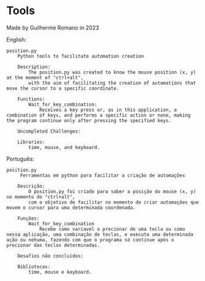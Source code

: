 # Tools 
Made by Guilherme Romano in 2023

English:

    position.py
        Python tools to facilitate automation creation

        Description:
            The position.py was created to know the mouse position (x, y) at the moment of "ctrl+alt",
            with the aim of facilitating the creation of automations that move the cursor to a specific coordinate.

        Functions:
            Wait_for_key_combination:
                Receives a key press or, as in this application, a combination of keys, and performs a specific action or none, making the program continue only after pressing the specified keys.

        Uncompleted Challenges:

        Libraries:
            time, mouse, and keyboard.


Português:
    
    position.py
         Ferramentas em python para facilitar a criação de automações

        Descrição:
            O position.py foi criado para saber a posição do mouse (x, y) no momento do "ctrl+alt",
            com o objetivo de facilitar no momento de criar automações que movem o cursor para uma determinada coordenada.

        Funções:
            Wait_for_key_combination
                Recebe como variavel o precionar de uma tecla ou como nessa aplicação, uma combinação de teclas, e executa uma determinada ação ou nehuma, fazendo com que o programa só continue após o precionar das teclas determinadas.
            
        Desafios não concluidos:
        
        Bibliotecas:
            time, mouse e keyboard.
